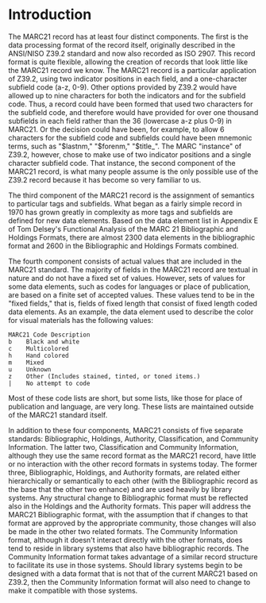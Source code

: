 # Introduction

The MARC21 record has at least four distinct components. The first is the data processing format of the record itself, originally described in the ANSI/NISO Z39.2 standard and now also recorded as ISO 2907. This record format is quite flexible, allowing the creation of records that look little like the MARC21 record we know. The MARC21 record is a particular application of Z39.2, using two indicator positions in each field, and a one-character subfield code (a-z, 0-9). Other options provided by Z39.2 would have allowed up to nine characters for both the indicators and for the subfield code. Thus, a record could have been formed that used two characters for the subfield code, and therefore would have provided for over one thousand subfields in each field rather than the 36 (lowercase a-z plus 0-9) in MARC21. Or the decision could have been, for example, to allow 6 characters for the subfield code and subfields could have been mnemonic terms, such as "$lastnm," "$forenm," "$title_". The MARC "instance" of Z39.2, however, chose to make use of two indicator positions and a single character subfield code. That instance, the second component of the MARC21 record, is what many people assume is the only possible use of the Z39.2 record because it has become so very familiar to us. 

The third component of the MARC21 record is the assignment of semantics to particular tags and subfields. What began as a fairly simple record in 1970 has grown greatly in complexity as more tags and subfields are defined for new data elements. Based on the data element list in Appendix E of Tom Delsey's Functional Analysis of the MARC 21 Bibliographic and Holdings Formats,  there are almost 2300 data elements in the bibliographic format and 2600 in the Bibliographic and Holdings Formats combined. 

The fourth component consists of actual values that are included in the MARC21 standard. The majority of fields in the MARC21 record are textual in nature and do not have a fixed set of values. However, sets of values for some data elements, such as codes for languages or place of publication, are based on a finite set of accepted values. These values tend to be in the "fixed fields," that is, fields of fixed length that consist of fixed length coded data elements. As an example, the data element used to describe the color for visual materials has the following values:

```
MARC21 Code	Description
b 	 Black and white
c 	 Multicolored
h 	 Hand colored
m 	 Mixed
u 	 Unknown
z 	 Other (Includes stained, tinted, or toned items.)
| 	 No attempt to code
```

Most of these code lists are short, but some lists, like those for place of publication and language, are very long. These lists are maintained outside of the MARC21 standard itself.

In addition to these four components, MARC21 consists of five separate standards: Bibliographic, Holdings, Authority, Classification, and Community Information. The latter two, Classification and Community Information, although they use the same record format as the MARC21 record, have little or no interaction with the other record formats in systems today. The former three, Bibliographic, Holdings, and Authority formats, are related either hierarchically or semantically to each other (with the Bibliographic record as the base that the other two enhance) and are used heavily by library systems. Any structural change to Bibliographic format must be reflected also in the Holdings and the Authority formats. This paper will address the MARC21 Bibliographic format, with the assumption that if changes to that format are approved by the appropriate community, those changes will also be made in the other two related formats. The Community Information format, although it doesn't interact directly with the other formats, does tend to reside in library systems that also have bibliographic records. The Community Information format takes advantage of a similar record structure to facilitate its use in those systems. Should library systems begin to be designed with a data format that is not that of the current MARC21 based on Z39.2, then the Community Information format will also need to change to make it compatible with those systems.
